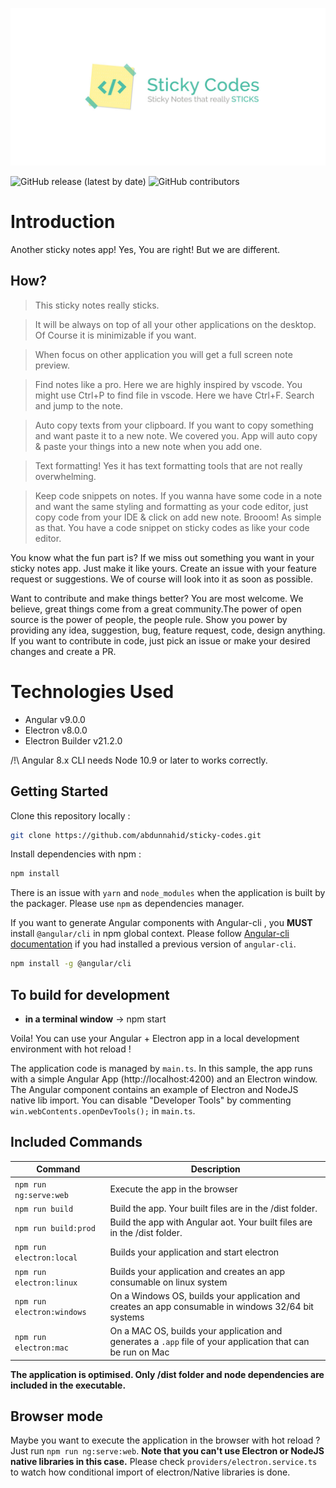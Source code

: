 ![Sticky Codes](https://github.com/abdunnahid/sticky-codes/blob/dev/src/assets/sticky-codes-cover.jpg)

![GitHub release (latest by date)](https://img.shields.io/github/v/release/abdunnahid/sticky-codes)
![GitHub contributors](https://img.shields.io/github/contributors/abdunnahid/sticky-codes)

# Introduction
Another sticky notes app!
Yes, You are right! But we are different.

## How?

> This sticky notes really sticks.

> It will be always on top of all your other applications on the desktop. Of Course it is minimizable if you want.

> When focus on other application you will get a full screen note preview. 

> Find notes like a pro. Here we are highly inspired by vscode. You might use Ctrl+P to find file in vscode. Here we have Ctrl+F. Search and jump to the note.

> Auto copy texts from your clipboard. If you want to copy something and want paste it to a new note. We covered you. App will auto copy & paste your things into a new note when you add one.

> Text formatting! Yes it has text formatting tools that are not really overwhelming. 

> Keep code snippets on notes. If you wanna have some code in a note and want the same styling and formatting as your code editor, just copy code from your IDE & click on add new note. Brooom! As simple as that. You have a code snippet on sticky codes as like your code editor. 

You know what the fun part is? If we miss out something you want in your sticky notes app. Just make it like yours. Create an issue with your feature request or suggestions. We of course will look into it as soon as possible.

Want to contribute and make things better? You are most welcome. We believe, great things come from a great community.The power of open source is the power of people, the people rule. Show you power by providing any idea, suggestion, bug, feature request, code, design anything. If you want to contribute in code, just pick an issue or make your desired changes and create a PR.

# Technologies Used

- Angular v9.0.0
- Electron v8.0.0
- Electron Builder v21.2.0

/!\ Angular 8.x CLI needs Node 10.9 or later to works correctly.

## Getting Started

Clone this repository locally :

``` bash
git clone https://github.com/abdunnahid/sticky-codes.git
```

Install dependencies with npm :

``` bash
npm install
```

There is an issue with `yarn` and `node_modules` when the application is built by the packager. Please use `npm` as dependencies manager.


If you want to generate Angular components with Angular-cli , you **MUST** install `@angular/cli` in npm global context.
Please follow [Angular-cli documentation](https://github.com/angular/angular-cli) if you had installed a previous version of `angular-cli`.

``` bash
npm install -g @angular/cli
```

## To build for development

- **in a terminal window** -> npm start

Voila! You can use your Angular + Electron app in a local development environment with hot reload !

The application code is managed by `main.ts`. In this sample, the app runs with a simple Angular App (http://localhost:4200) and an Electron window.
The Angular component contains an example of Electron and NodeJS native lib import.
You can disable "Developer Tools" by commenting `win.webContents.openDevTools();` in `main.ts`.

## Included Commands

|Command|Description|
|--|--|
|`npm run ng:serve:web`| Execute the app in the browser |
|`npm run build`| Build the app. Your built files are in the /dist folder. |
|`npm run build:prod`| Build the app with Angular aot. Your built files are in the /dist folder. |
|`npm run electron:local`| Builds your application and start electron
|`npm run electron:linux`| Builds your application and creates an app consumable on linux system |
|`npm run electron:windows`| On a Windows OS, builds your application and creates an app consumable in windows 32/64 bit systems |
|`npm run electron:mac`|  On a MAC OS, builds your application and generates a `.app` file of your application that can be run on Mac |

**The application is optimised. Only /dist folder and node dependencies are included in the executable.**


## Browser mode

Maybe you want to execute the application in the browser with hot reload ? Just run `npm run ng:serve:web`.
**Note that you can't use Electron or NodeJS native libraries in this case.** Please check `providers/electron.service.ts` to watch how conditional import of electron/Native libraries is done.
